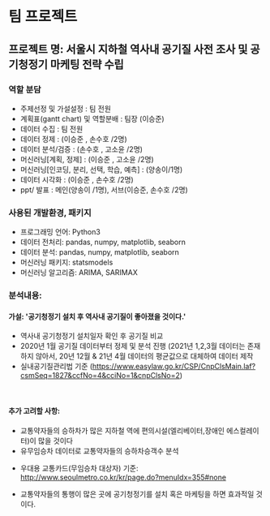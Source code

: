 # 팀 프로젝트

## 프로젝트 명: 서울시 지하철 역사내 공기질 사전 조사 및 공기청정기 마케팅 전략 수립

### 역할 분담
- 주제선정 및 가설설정 : 팀 전원
- 계획표(gantt chart) 및 역할분배 : 팀장 (이승준)
- 데이터 수집 : 팀 전원
- 데이터 정제 : (이승준 , 손수호 /2명) 
- 데이터 분석/검증 : (손수호 , 고소윤 /2명)
- 머신러닝[계획, 정제] : (이승준 , 고소윤 /2명)
- 머신러닝[인코딩, 분리, 선택, 학습, 예측] : (양송이/1명)
- 데이터 시각화 : (이승준 , 손수호 /2명)
- ppt/ 발표 : 메인(양송이 /1명), 서브(이승준, 손수호 /2명)

### 사용된 개발환경, 패키지
- 프로그래밍 언어: Python3
- 데이터 전처리: pandas, numpy, matplotlib, seaborn
- 데이터 분석: pandas, numpy, matplotlib, seaborn
- 머신러닝 패키지: statsmodels
- 머신러닝 알고리즘: ARIMA, SARIMAX

### 분석내용:
#### 가설: '공기청정기 설치 후 역사내 공기질이 좋아졌을 것이다.'
 - 역사내 공기청정기 설치일자 확인 후 공기질 비교
 - 2020년 1월 공기질 데이터부터 정제 및 분석 진행 (2021년 1,2,3월 데이터는 존재하지 않아서, 20년 12월 & 21년 4월 데이터의 평균값으로 대체하여 데이터 제작
 - 실내공기질관리법 기준 (https://www.easylaw.go.kr/CSP/CnpClsMain.laf?csmSeq=1827&ccfNo=4&cciNo=1&cnpClsNo=2)
 <br>

 #### 추가 고려할 사항:
 - 교통약자들의 승하차가 많은 지하철 역에 편의시설(엘리베이터,장애인 에스컬레이터)이 많을 것이다
 - 유무임승차 데이터로 교통약자들의 승하차승객수 분석
 * 우대용 교통카드(무임승차 대상자) 기준: http://www.seoulmetro.co.kr/kr/page.do?menuIdx=355#none
 - 교통약자들의 통행이 많은 곳에 공기청정기를 설치 혹은 마케팅을 하면 효과적일 것이다.
